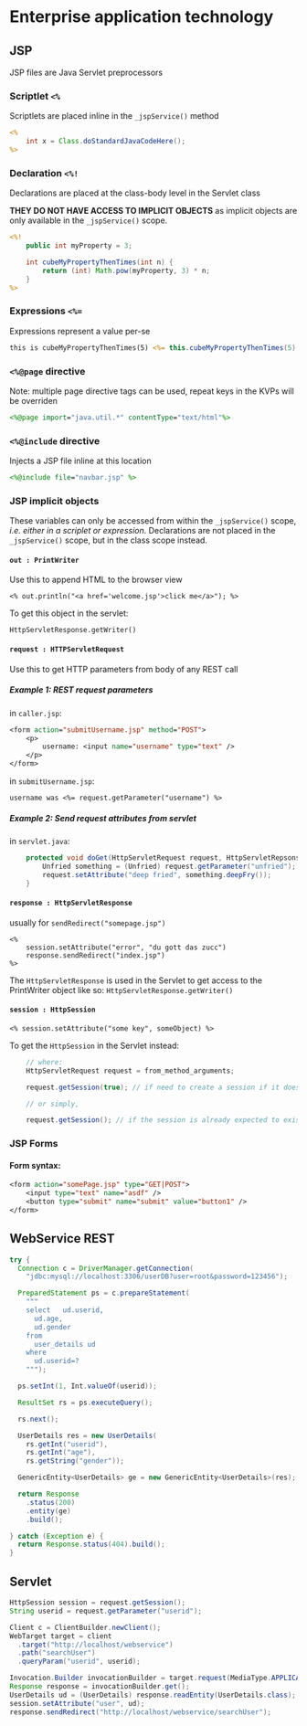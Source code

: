 # Enterprise application technology

## JSP

JSP files are Java Servlet preprocessors

### Scriptlet `<%`

Scriptlets are placed inline in the `_jspService()` method

```jsp
<%
    int x = Class.doStandardJavaCodeHere();
%>
```

### Declaration `<%!`

Declarations are placed at the class-body level in the Servlet class

**THEY DO NOT HAVE ACCESS TO IMPLICIT OBJECTS** as implicit objects are only available in the `_jspService()` scope.

```jsp
<%! 
    public int myProperty = 3;

    int cubeMyPropertyThenTimes(int n) {
        return (int) Math.pow(myProperty, 3) * n;
    }
%>
```

### Expressions `<%=`

Expressions represent a value per-se

```jsp
this is cubeMyPropertyThenTimes(5) <%= this.cubeMyPropertyThenTimes(5) %>
```

### `<%@page` directive

Note: multiple page directive tags can be used, repeat keys in the KVPs will be overriden

```jsp
<%@page import="java.util.*" contentType="text/html"%>
```

### `<%@include` directive

Injects a JSP file inline at this location

```jsp
<%@include file="navbar.jsp" %>
```

### JSP implicit objects

These variables can only be accessed from within the `_jspService()` scope, *i.e. either in a scriplet or expression*. Declarations are not placed in the `_jspService()` scope, but in the class scope instead.

#### **`out : PrintWriter`**

Use this to append HTML to the browser view

    <% out.println("<a href='welcome.jsp'>click me</a>"); %>

To get this object in the servlet:

    HttpServletResponse.getWriter()

#### **`request : HTTPServletRequest`**

Use this to get HTTP parameters from body of any REST call

##### Example 1: REST request parameters

in `caller.jsp`:

```jsp
<form action="submitUsername.jsp" method="POST">
    <p>
        username: <input name="username" type="text" />
    </p>
</form>
```

in `submitUsername.jsp`:

    username was <%= request.getParameter("username") %>

##### Example 2: Send request attributes from servlet

in `servlet.java`:

```java
    protected void doGet(HttpServletRequest request, HttpServletRepsonse response) {
        Unfried something = (Unfried) request.getParameter("unfried");
        request.setAttribute("deep fried", something.deepFry());
    }
```

#### **`response : HttpServletResponse`**

usually for `sendRedirect("somepage.jsp")`

    <%
        session.setAttribute("error", "du gott das zucc")
        response.sendRedirect("index.jsp") 
    %>

The `HttpServletResponse` is used in the Servlet to get access to the PrintWriter object like so: `HttpServletResponse.getWriter()`

#### **`session : HttpSession`**

    <% session.setAttribute("some key", someObject) %>

To get the `HttpSession` in the Servlet instead:

```java
    // where:
    HttpServletRequest request = from_method_arguments;

    request.getSession(true); // if need to create a session if it doesn't already exist

    // or simply,

    request.getSession(); // if the session is already expected to exist
```

### JSP Forms

#### Form syntax:

```jsp
<form action="somePage.jsp" type="GET|POST">
    <input type="text" name="asdf" />
    <button type="submit" name="submit" value="button1" />
</form>
```




## WebService REST

```java
try {
  Connection c = DriverManager.getConnection(
    "jdbc:mysql://localhost:3306/userDB?user=root&password=123456");

  PreparedStatement ps = c.prepareStatement(
    """
    select   ud.userid,
      ud.age,
      ud.gender
    from
      user_details ud
    where
      ud.userid=?
    """);

  ps.setInt(1, Int.valueOf(userid));

  ResultSet rs = ps.executeQuery();

  rs.next();

  UserDetails res = new UserDetails(
    rs.getInt("userid"), 
    rs.getInt("age"), 
    rs.getString("gender"));

  GenericEntity<UserDetails> ge = new GenericEntity<UserDetails>(res);

  return Response
    .status(200)
    .entity(ge)
    .build();

} catch (Exception e) {
  return Response.status(404).build();
}
```

## Servlet

```java
HttpSession session = request.getSession();
String userid = request.getParameter("userid");

Client c = ClientBuilder.newClient();
WebTarget target = client
  .target("http://localhost/webservice")
  .path("searchUser")
  .queryParam("userid", userid);

Invocation.Builder invocationBuilder = target.request(MediaType.APPLICATION_JSON);
Response response = invocationBuilder.get();
UserDetails ud = (UserDetails) response.readEntity(UserDetails.class);
session.setAttribute("user", ud);
response.sendRedirect("http://localhost/webservice/searchUser");
```